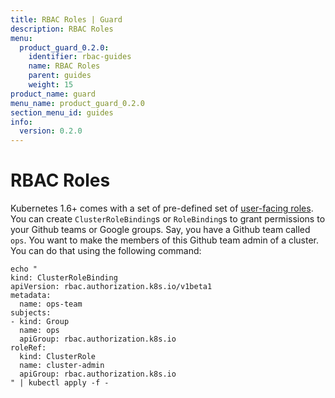```yaml
---
title: RBAC Roles | Guard
description: RBAC Roles
menu:
  product_guard_0.2.0:
    identifier: rbac-guides
    name: RBAC Roles
    parent: guides
    weight: 15
product_name: guard
menu_name: product_guard_0.2.0
section_menu_id: guides
info:
  version: 0.2.0
---
```


# RBAC Roles

Kubernetes 1.6+ comes with a set of pre-defined set of [user-facing roles](https://kubernetes.io/docs/admin/authorization/rbac/#user-facing-roles). You can create `ClusterRoleBinding`s or `RoleBinding`s to grant permissions to your Github teams or Google groups. Say, you have a Github team called `ops`. You want to make the members of this Github team admin of a cluster. You can do that using the following command:

```console
echo "
kind: ClusterRoleBinding
apiVersion: rbac.authorization.k8s.io/v1beta1
metadata:
  name: ops-team
subjects:
- kind: Group
  name: ops
  apiGroup: rbac.authorization.k8s.io
roleRef:
  kind: ClusterRole
  name: cluster-admin
  apiGroup: rbac.authorization.k8s.io
" | kubectl apply -f -
```
